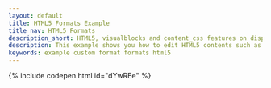 ```yaml
---
layout: default
title: HTML5 Formats Example
title_nav: HTML5 Formats
description_short: HTML5, visualblocks and content_css features on display.
description: This example shows you how to edit HTML5 contents such as sections and articles. It also highlights use of visualblocks and content_css options.
keywords: example custom format formats html5
---
```


{% include codepen.html id="dYwREe" %}
